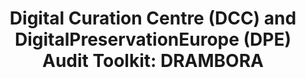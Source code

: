 ---
abstract: null
creators:
- Innocenti, Perla
- Ruusalepp, Raivo
- Ross, Seamus
- McHugh, Andrew
date: null
document_url: https://services.phaidra.univie.ac.at/api/object/o:294500/download
grand_parent: iPRES
institutions: []
keywords:
- beijing
landing_page_url: https://phaidra.univie.ac.at/o:294500
language: eng
layout: publication
license: CC BY-SA 3.0 AT
notes_url: null
parent: iPRES 2007
publication_type: presentation
size: 341330
slides_url: null
source_name: iPRES
stream_url: null
title: 'Digital Curation Centre (DCC) and DigitalPreservationEurope (DPE) Audit Toolkit:
  DRAMBORA'
year: 2007
---